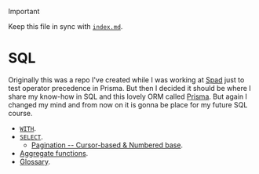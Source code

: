 > [!IMPORTANT]
>
> Keep this file in sync with [`index.md`](../index.md).

# SQL

Originally this was a repo I've created while I was working at [Spad](https://www.linkedin.com/company/spadcompany/) just to test operator precedence in Prisma. But then I decided it should be where I share my know-how in SQL and this lovely ORM called [Prisma](https://www.prisma.io/). But again I changed my mind and from now on it is gonna be place for my future SQL course.

- [`WITH`](../docs/WITH.md).
- [`SELECT`](../docs/select/index.md).
  - [Pagination -- Cursor-based & Numbered base](./docs/select/pagination.md).
- [Aggregate functions](../docs/aggregate-functions.md).
- [Glossary](../docs/glossary.md).
